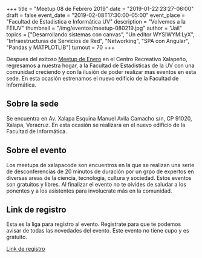 +++
title = "Meetup 08 de Febrero 2019"
date = "2019-01-22:23:27-06:00"
draft = false
event_date = "2019-02-08T17:30:00-05:00"
event_place = "Facultad de Estadistica e Informática UV"
description = "Volvemos a la FEIUV"
thumbnail = "/img/eventos/meetup-080219.jpg"
author = "Jail"
topics = ["Desarrollando sistemas con canvas", "Un editor WYSIWYM:LyX", "Infraestructuras de Servicios de Red", "Networking", "SPA con Angular", "Pandas y MATPLOTLIB"]
turnout = 70
+++

Despues del exitoso [Meetup de Enero](/eventos/meetup-2019-01-11/) en el Centro Recreativo Xalapeño, regresamos a nuestra hogar, a la Facultad de Estadisticas de la UV con una comunidad creciendo y con la ilusión de poder realizar mas eventos en esta sede. En esta ocasión estrenamos el nuevo edificio de la Facultad de Informática.

## Sobre la sede

Se encuentra en Av. Xalapa Esquina Manuel Avila Camacho s/n, CP 91020, Xalapa, Veracruz. En esta ocasión se realizara en el nuevo edificio de la Facultad de Informática.

## Sobre el evento

Los meetups de xalapacode son encuentros en la que se realizan una serie de desconferencias de 20 minutos de duración por un grpo de expertos en diversas areas de la ciencia, tecnologia, cultura y sociedad. Estos eventos son gratuitos y libres. Al finalizar el evento no te olvides de saludar a los ponentes y a los asistentes para involucrate más en la comunidad.

## Link de registro

Esta es la liga para registro al evento. Registrate para que te podemos avisar de todas las novedades del evento. Este evento no tiene cupo y es gratuito.

[Link de registro](https://www.meetup.com/es-ES/XalapaCode/events/258070362/)
